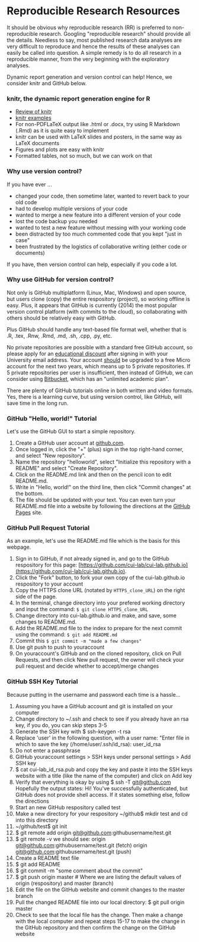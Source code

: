 # Reproducible Research Resources

It should be obvious why reproducible research (RR) is preferred to non-reproducible research.  Googling "reproducible research" should provide all the details.  Needless to say, most published research data analyses are very difficult to reproduce and hence the results of these analyses can easily be called into question.  A simple remedy is to do all research in a reproducible manner, from the very beginning with the exploratory analyses.

Dynamic report generation and version control can help!  Hence, we consider knitr and GitHub below.

### knitr, the dynamic report generation engine for R

- [Review of knitr](http://yihui.name/knitr/demo/minimal/)
- [knitr examples](https://github.com/yihui/knitr-examples/)
- For non-PDFLaTeX output like .html or .docx, try using R Markdown (.Rmd) as it is quite easy to implement
- knitr can be used with LaTeX slides and posters, in the same way as LaTeX documents
- Figures and plots are easy with knitr
- Formatted tables, not so much, but we can work on that

### Why use version control?

If you have ever ...

- changed your code, then sometime later, wanted to revert back to your old code
- had to develop multiple versions of your code
- wanted to merge a new feature into a different version of your code
- lost the code backup you needed
- wanted to test a new feature without messing with your working code
- been distracted by too much commented code that you kept "just in case"
- been frustrated by the logistics of collaborative writing (either code or documents)

If you have, then version control can help, especially if you code a lot.

### Why use GitHub for version control?

Not only is GitHub multiplatform (Linux, Mac, Windows) and open source, but users clone (copy) the entire respository (project), so working offline is easy.  Plus, it appears that GitHub is currently (2014) the most popular version control platform (with commits to the cloud), so collaborating with others should be relatively easy with GitHub.

Plus GitHub should handle any text-based file format well, whether that is .R, .tex, .Rnw, .Rmd, .md, .sh, .cpp, .py, etc.

No private repositories are possible with a standard free GitHub account, so please apply for an [educational discount](https://education.github.com/discount_requests/new) after signing in with your University email address.  Your account [should](https://github.com/blog/1775-github-goes-to-school) be upgraded to a free Micro account for the next two years, which means up to 5 private repositories.  If 5 private repositories per user is insufficient, then instead of GitHub, we can consider using [Bitbucket](https://bitbucket.org/plans), which has an "unlimited academic plan".

There are plenty of GitHub tutorials online in both written and video formats.  Yes, there is a learning curve, but using version control, like GitHub, will save time in the long run.

### GitHub "Hello, world!" Tutorial

Let's use the GitHub GUI to start a simple repository.

1. Create a GitHub user account at [github.com](https://github.com/).
2. Once logged in, click the "+" (plus) sign in the top right-hand corner, and select "New repository".
3. Name the repository "helloworld", select "Initialize this repository with a README" and select "Create Repository".
4. Click on the README.md link and then on the pencil icon to edit README.md.
5. Write in "Hello, world!" on the third line, then click "Commit changes" at the bottom.
6. The file should be updated with your text. You can even turn your README.md file into a website by following the directions at the [GitHub Pages](https://pages.github.com/) site.

### GitHub Pull Request Tutorial

As an example, let's use the README.md file which is the basis for this webpage.

1. Sign in to GitHub, if not already signed in, and go to the GitHub respository for this page: [https://github.com/cui-lab/cui-lab.github.io](https://github.com/cui-lab/cui-lab.github.io).
2. Click the "Fork" button, to fork your own copy of the cui-lab.github.io respository to your account
3. Copy the HTTPS clone URL (notated by `HTTPS_clone_URL`) on the right side of the page.
4. In the terminal, change directory into your prefered working directory and input the command: `$ git clone HTTPS_clone_URL`
5. Change directory into cui-lab.github.io and make, and save, some changes to README.md.
6. Add the README.md file to the index to prepare for the next commit using the command: `$ git add README.md`
7. Commit this `$ git commit -m "made a few changes"`
8. Use git push to push to youraccount
9. On youraccount's GitHub and on the cloned repository, click on Pull Requests, and then click New pull request, the owner will check your pull request and decide whether to accept/merge changes

### GitHub SSH Key Tutorial

Because putting in the username and password each time is a hassle...

1. Assuming you have a GitHub account and git is installed on your computer
2. Change directory to ~/.ssh and check to see if you already have an rsa key, if you do, you can skip steps 3-5
3. Generate the SSH key with $ ssh-keygen -t rsa
4. Replace 'user' in the following question, with a user name: "Enter file in which to save the key (/home/user/.ssh/id_rsa): user_id_rsa
5. Do not enter a passphrase
6. GitHub youraccount settings > SSH keys under personal settings > Add SSH key
7. $ cat cui-lab_id_rsa.pub and copy the key and paste it into the SSH keys website with a title (like the name of the computer) and click on Add key
8. Verify that everything is okay by using $ ssh -T git@github.com
Hopefully the output states: Hi! You've successfully authenticated, but GitHub does not provide shell access.
If it states something else, follow the directions
9. Start an new GitHub respository called test
10. Make a new directory for your respository ~/github$ mkdir test and cd into this directory
11. ~/github/test$ git init
12. $ git remote add origin git@github.com:githubusername/test.git
13. $ git remote -v
we should see:
origin  git@github.com:githubusername/test.git (fetch)
origin  git@github.com:githubusername/test.git (push)
14. Create a README text file
15. $ git add README
16. $ git commit -m "some comment about the commit"
17. $ git push origin master # Where we are listing the default values of origin (respository) and master (branch)
18. Edit the file on the GitHub website and commit changes to the master branch
19. Pull the changed README file into our local directory: $ git pull origin master
20. Check to see that the local file has the change.  Then make a change with the local computer and repeat steps 15-17 to make the change in the GitHub repository and then confirm the change on the GitHub website







